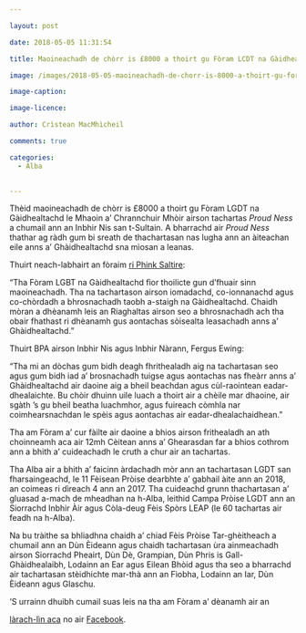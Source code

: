 ```yaml
---

layout: post

date: 2018-05-05 11:31:54

title: Maoineachadh de chòrr is £8000 a thoirt gu Fòram LCDT na Gàidhealtachd

image: /images/2018-05-05-maoineachadh-de-chorr-is-8000-a-thoirt-gu-foram-lgdt-na-gaidhealtachd.webp

image-caption:

image-licence:

author: Crìstean MacMhìcheil

comments: true

categories:
  - Alba
  

---
```


Thèid maoineachadh de chòrr is £8000 a thoirt gu Fòram LGDT na Gàidhealtachd le Mhaoin a&#8217; Chrannchuir Mhòir airson tachartas _Proud Ness_ a chumail ann an Inbhir Nis san t-Sultain. A bharrachd air _Proud Ness_ thathar ag ràdh gum bi sreath de thachartasan nas lugha ann an àiteachan eile anns a&#8217; Ghàidhealtachd sna mìosan a leanas.

<!--more-->

Thuirt neach-labhairt an fòraim [ri Phink Saltire][1]:

&#8220;Tha Fòram LGBT na Gàidhealtachd fìor thoilicte gun d&#8217;fhuair sinn maoineachadh. Tha na tachartason airson iomadachd, co-ionnanachd agus co-chòrdadh a bhrosnachadh taobh a-staigh na Gàidhealtachd. Chaidh mòran a dhèanamh leis an Riaghaltas airson seo a bhrosnachadh ach tha obair fhathast ri dhèanamh gus aontachas sòisealta leasachadh anns a&#8217; Ghàidhealtachd.&#8221;

Thuirt BPA airson Inbhir Nis agus Inbhir Nàrann, Fergus Ewing:

&#8220;Tha mi an dòchas gum bidh deagh fhrithealadh aig na tachartasan seo agus gum bidh iad a&#8217; brosnachadh tuigse agus aontachas nas fheàrr anns a&#8217; Ghàidhealtachd air daoine aig a bheil beachdan agus cùl-raointean eadar-dhealaichte. Bu chòir dhuinn uile luach a thoirt air a chèile mar dhaoine, air sgàth &#8217;s gu bheil beatha luachmhor, agus fuireach còmhla nar coimhearsnachdan le spèis agus aontachas air eadar-dhealachaidhean.&#8221;

Tha am Fòram a&#8217; cur fàilte air daoine a bhios airson frithealadh an ath choinneamh aca air 12mh Cèitean anns a&#8217; Ghearasdan far a bhios cothrom ann a bhith a&#8217; cuideachadh le cruth a chur air an tachartas.

Tha Alba air a bhith a&#8217; faicinn àrdachadh mòr ann an tachartasan LGDT san fharsaingeachd, le 11 Fèisean Pròise dearbhte a&#8217; gabhail àite ann an 2018, an coimeas ri dìreach 4 ann an 2017. Tha cuideachd grunn thachartasan a&#8217; gluasad a-mach de mheadhan na h-Alba, leithid Campa Pròise LGDT ann an Siorrachd Inbhir Àir agus Còla-deug Fèis Spòrs LEAP (le 60 tachartas air feadh na h-Alba).

Na bu tràithe sa bhliadhna chaidh a&#8217; chiad Fèis Pròise Tar-ghèitheach a chumail ann an Dùn Èideann agus chaidh tachartasan ùra ainmeachadh airson Siorrachd Pheairt, Dùn Dè, Grampian, Dùn Phris is Gall-Ghàidhealaibh, Lodainn an Ear agus Eilean Bhòid agus tha seo a bharrachd air tachartasan stèidhichte mar-thà ann an Fìobha, Lodainn an Iar, Dùn Èideann agus Glaschu.

&#8216;S urrainn dhuibh cumail suas leis na tha am Fòram a&#8217; dèanamh air an

[làrach-lìn aca][2] no air [Facebook][3].

 [1]: https://pinksaltire.com/2018/05/03/funding-secured-for-highland-lgbt-events-this-year/
 [2]: http://www.highlandlgbtforum.scot/
 [3]: https://www.facebook.com/highland.lgbt
